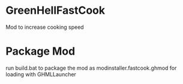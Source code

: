 # GreenHellFastCook
Mod to increase cooking speed 

# Package Mod
run build.bat to package the mod as modinstaller.fastcook.ghmod for loading with GHMLLauncher
